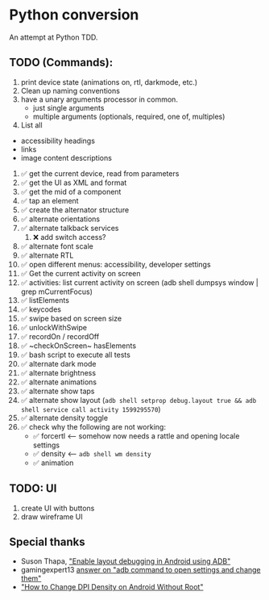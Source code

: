 # Python conversion

An attempt at Python TDD.

## TODO (Commands):

1. print device state (animations on, rtl, darkmode, etc.)
1. Clean up naming conventions
1. have a unary arguments processor in common.
   - just single arguments
   - multiple arguments (optionals, required, one of, multiples)
1. List all
  - accessibility headings
  - links
  - image content descriptions


1. :white_check_mark: get the current device, read from parameters
1. :white_check_mark: get the UI as XML and format
1. :white_check_mark: get the mid of a component
1. :white_check_mark: tap an element
1. :white_check_mark: create the alternator structure
1. :white_check_mark: alternate orientations
1. :white_check_mark: alternate talkback services
   1. :x: add switch access?  
1. :white_check_mark: alternate font scale
1. :white_check_mark: alternate RTL
1. :white_check_mark: open different menus: accessibility, developer settings
1. :white_check_mark: Get the current activity on screen
1. :white_check_mark: activities: list current activity on screen (adb shell dumpsys window | grep mCurrentFocus)
1. :white_check_mark: listElements
1. :white_check_mark: keycodes
1. :white_check_mark: swipe based on screen size
1. :white_check_mark: unlockWithSwipe
1. :white_check_mark: recordOn / recordOff
1. :white_check_mark: ~checkOnScreen~ hasElements
1. :white_check_mark: bash script to execute all tests
1. :white_check_mark: alternate dark mode
1. :white_check_mark: alternate brightness
1. :white_check_mark: alternate animations
1. :white_check_mark: alternate show taps
1. :white_check_mark: alternate show layout (`adb shell setprop debug.layout true && adb shell service call activity 1599295570`)
1. :white_check_mark: alternate density toggle
1. :white_check_mark: check why the following are not working:
   - :white_check_mark: forcertl <-- somehow now needs a rattle and opening locale settings
   - :white_check_mark: density <-- `adb shell wm density`
   - :white_check_mark: animation

## TODO: UI

1. create UI with buttons
1. draw wireframe UI

## Special thanks

- Suson Thapa, ["Enable layout debugging in Android using ADB"][0]
- gamingexpert13 [answer on "adb command to open settings and change them"][1]
- ["How to Change DPI Density on Android Without Root"][2]

[0]: https://susuthapa19961227.medium.com/enable-layout-debugging-in-android-using-adb-64016d755441
[1]: https://stackoverflow.com/a/68655882/932052
[2]: https://www.droidviews.com/change-dpi-density-on-android-without-root/
